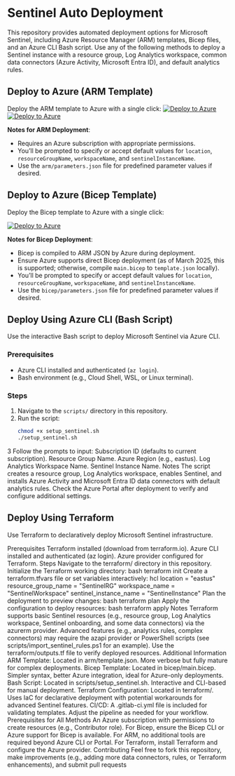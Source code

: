 # Sentinel Auto Deployment

This repository provides automated deployment options for Microsoft Sentinel, including Azure Resource Manager (ARM) templates, Bicep files, and an Azure CLI Bash script. Use any of the following methods to deploy a Sentinel instance with a resource group, Log Analytics workspace, common data connectors (Azure Activity, Microsoft Entra ID), and default analytics rules.

## Deploy to Azure (ARM Template)

Deploy the ARM template to Azure with a single click:
[![Deploy to Azure](https://aka.ms/deploytoazurebutton)](https://portal.azure.com/#create/Microsoft.Template/uri/https%3A%2F%2Fraw.githubusercontent.com%2Foloruntolaallbert%2Fsentinel-auto%2Fmain%2FARM%2Ftemplate.json)
[![Deploy to Azure](https://aka.ms/deploytoazurebutton)](https://portal.azure.com/#create/Microsoft.Template/uri/https%3A%2F%2Fgithub.com%2F/oloruntolaallbert%2Fsentinel-auto%2F-/raw%2Fmain%2Farm%2Ftemplate.json)

**Notes for ARM Deployment**:
- Requires an Azure subscription with appropriate permissions.
- You’ll be prompted to specify or accept default values for `location`, `resourceGroupName`, `workspaceName`, and `sentinelInstanceName`.
- Use the `arm/parameters.json` file for predefined parameter values if desired.

## Deploy to Azure (Bicep Template)

Deploy the Bicep template to Azure with a single click:

[![Deploy to Azure](https://aka.ms/deploytoazurebutton)](https://portal.azure.com/#create/Microsoft.Template/uri/https%3A%2F%2Fgithub.com%2F/oloruntolaallbert%2Fsentinel-auto%2F-/raw%2Fmain%2Fbicep%2Fmain.bicep)

**Notes for Bicep Deployment**:
- Bicep is compiled to ARM JSON by Azure during deployment.
- Ensure Azure supports direct Bicep deployment (as of March 2025, this is supported; otherwise, compile `main.bicep` to `template.json` locally).
- You’ll be prompted to specify or accept default values for `location`, `resourceGroupName`, `workspaceName`, and `sentinelInstanceName`.
- Use the `bicep/parameters.json` file for predefined parameter values if desired.

## Deploy Using Azure CLI (Bash Script)

Use the interactive Bash script to deploy Microsoft Sentinel via Azure CLI.

### Prerequisites
- Azure CLI installed and authenticated (`az login`).
- Bash environment (e.g., Cloud Shell, WSL, or Linux terminal).

### Steps
1. Navigate to the `scripts/` directory in this repository.
2. Run the script:
   ```bash
   chmod +x setup_sentinel.sh
   ./setup_sentinel.sh
3 Follow the prompts to input:
Subscription ID (defaults to current subscription).
Resource Group Name.
Azure Region (e.g., eastus).
Log Analytics Workspace Name.
Sentinel Instance Name.
Notes
The script creates a resource group, Log Analytics workspace, enables Sentinel, and installs Azure Activity and Microsoft Entra ID data connectors with default analytics rules.
Check the Azure Portal after deployment to verify and configure additional settings.

## Deploy Using Terraform
Use Terraform to declaratively deploy Microsoft Sentinel infrastructure.

Prerequisites
Terraform installed (download from terraform.io).
Azure CLI installed and authenticated (az login).
Azure provider configured for Terraform.
Steps
Navigate to the terraform/ directory in this repository.
Initialize the Terraform working directory:
bash
terraform init
Create a terraform.tfvars file or set variables interactively:
hcl
location              = "eastus"
resource_group_name   = "SentinelRG"
workspace_name        = "SentinelWorkspace"
sentinel_instance_name = "SentinelInstance"
Plan the deployment to preview changes:
bash
terraform plan
Apply the configuration to deploy resources:
bash
terraform apply
Notes
Terraform supports basic Sentinel resources (e.g., resource group, Log Analytics workspace, Sentinel onboarding, and some data connectors) via the azurerm provider.
Advanced features (e.g., analytics rules, complex connectors) may require the azapi provider or PowerShell scripts (see scripts/import_sentinel_rules.ps1 for an example).
Use the terraform/outputs.tf file to verify deployed resources.
Additional Information
ARM Template: Located in arm/template.json. More verbose but fully mature for complex deployments.
Bicep Template: Located in bicep/main.bicep. Simpler syntax, better Azure integration, ideal for Azure-only deployments.
Bash Script: Located in scripts/setup_sentinel.sh. Interactive and CLI-based for manual deployment.
Terraform Configuration: Located in terraform/. Uses IaC for declarative deployment with potential workarounds for advanced Sentinel features.
CI/CD: A .gitlab-ci.yml file is included for validating templates. Adjust the pipeline as needed for your workflow.
Prerequisites for All Methods
An Azure subscription with permissions to create resources (e.g., Contributor role).
For Bicep, ensure the Bicep CLI or Azure support for Bicep is available.
For ARM, no additional tools are required beyond Azure CLI or Portal.
For Terraform, install Terraform and configure the Azure provider.
Contributing
Feel free to fork this repository, make improvements (e.g., adding more data connectors, rules, or Terraform enhancements), and submit pull requests
